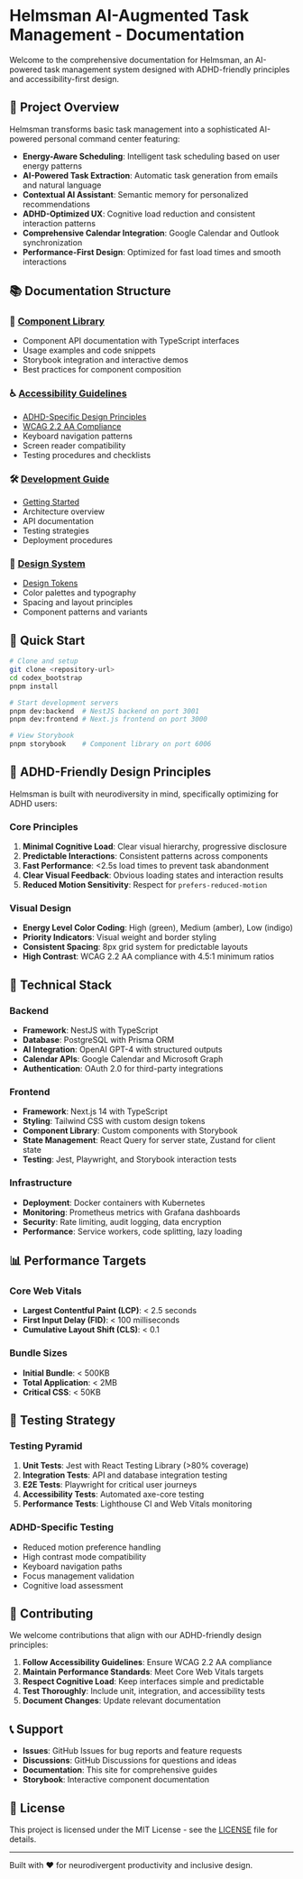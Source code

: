 # Helmsman AI-Augmented Task Management - Documentation

Welcome to the comprehensive documentation for Helmsman, an AI-powered task management system designed with ADHD-friendly principles and accessibility-first design.

## 🎯 Project Overview

Helmsman transforms basic task management into a sophisticated AI-powered personal command center featuring:

- **Energy-Aware Scheduling**: Intelligent task scheduling based on user energy patterns
- **AI-Powered Task Extraction**: Automatic task generation from emails and natural language
- **Contextual AI Assistant**: Semantic memory for personalized recommendations
- **ADHD-Optimized UX**: Cognitive load reduction and consistent interaction patterns
- **Comprehensive Calendar Integration**: Google Calendar and Outlook synchronization
- **Performance-First Design**: Optimized for fast load times and smooth interactions

## 📚 Documentation Structure

### 🧩 [Component Library](./components/README.md)
- Component API documentation with TypeScript interfaces
- Usage examples and code snippets
- Storybook integration and interactive demos
- Best practices for component composition

### ♿ [Accessibility Guidelines](./accessibility/)
- [ADHD-Specific Design Principles](./accessibility/ADHD-guidelines.md)
- [WCAG 2.2 AA Compliance](./accessibility/wcag-compliance.md)
- Keyboard navigation patterns
- Screen reader compatibility
- Testing procedures and checklists

### 🛠️ [Development Guide](./development/)
- [Getting Started](./development/getting-started.md)
- Architecture overview
- API documentation
- Testing strategies
- Deployment procedures

### 🎨 [Design System](./design-system/)
- [Design Tokens](./design-system/tokens.md)
- Color palettes and typography
- Spacing and layout principles
- Component patterns and variants

## 🚀 Quick Start

```bash
# Clone and setup
git clone <repository-url>
cd codex_bootstrap
pnpm install

# Start development servers
pnpm dev:backend  # NestJS backend on port 3001
pnpm dev:frontend # Next.js frontend on port 3000

# View Storybook
pnpm storybook    # Component library on port 6006
```

## 🧠 ADHD-Friendly Design Principles

Helmsman is built with neurodiversity in mind, specifically optimizing for ADHD users:

### Core Principles
1. **Minimal Cognitive Load**: Clear visual hierarchy, progressive disclosure
2. **Predictable Interactions**: Consistent patterns across components
3. **Fast Performance**: <2.5s load times to prevent task abandonment
4. **Clear Visual Feedback**: Obvious loading states and interaction results
5. **Reduced Motion Sensitivity**: Respect for `prefers-reduced-motion`

### Visual Design
- **Energy Level Color Coding**: High (green), Medium (amber), Low (indigo)
- **Priority Indicators**: Visual weight and border styling
- **Consistent Spacing**: 8px grid system for predictable layouts
- **High Contrast**: WCAG 2.2 AA compliance with 4.5:1 minimum ratios

## 🔧 Technical Stack

### Backend
- **Framework**: NestJS with TypeScript
- **Database**: PostgreSQL with Prisma ORM
- **AI Integration**: OpenAI GPT-4 with structured outputs
- **Calendar APIs**: Google Calendar and Microsoft Graph
- **Authentication**: OAuth 2.0 for third-party integrations

### Frontend
- **Framework**: Next.js 14 with TypeScript
- **Styling**: Tailwind CSS with custom design tokens
- **Component Library**: Custom components with Storybook
- **State Management**: React Query for server state, Zustand for client state
- **Testing**: Jest, Playwright, and Storybook interaction tests

### Infrastructure
- **Deployment**: Docker containers with Kubernetes
- **Monitoring**: Prometheus metrics with Grafana dashboards
- **Security**: Rate limiting, audit logging, data encryption
- **Performance**: Service workers, code splitting, lazy loading

## 📊 Performance Targets

### Core Web Vitals
- **Largest Contentful Paint (LCP)**: < 2.5 seconds
- **First Input Delay (FID)**: < 100 milliseconds
- **Cumulative Layout Shift (CLS)**: < 0.1

### Bundle Sizes
- **Initial Bundle**: < 500KB
- **Total Application**: < 2MB
- **Critical CSS**: < 50KB

## 🧪 Testing Strategy

### Testing Pyramid
1. **Unit Tests**: Jest with React Testing Library (>80% coverage)
2. **Integration Tests**: API and database integration testing
3. **E2E Tests**: Playwright for critical user journeys
4. **Accessibility Tests**: Automated axe-core testing
5. **Performance Tests**: Lighthouse CI and Web Vitals monitoring

### ADHD-Specific Testing
- Reduced motion preference handling
- High contrast mode compatibility
- Keyboard navigation paths
- Focus management validation
- Cognitive load assessment

## 🌟 Contributing

We welcome contributions that align with our ADHD-friendly design principles:

1. **Follow Accessibility Guidelines**: Ensure WCAG 2.2 AA compliance
2. **Maintain Performance Standards**: Meet Core Web Vitals targets
3. **Respect Cognitive Load**: Keep interfaces simple and predictable
4. **Test Thoroughly**: Include unit, integration, and accessibility tests
5. **Document Changes**: Update relevant documentation

## 📞 Support

- **Issues**: GitHub Issues for bug reports and feature requests
- **Discussions**: GitHub Discussions for questions and ideas
- **Documentation**: This site for comprehensive guides
- **Storybook**: Interactive component documentation

## 📄 License

This project is licensed under the MIT License - see the [LICENSE](../LICENSE) file for details.

---

Built with ❤️ for neurodivergent productivity and inclusive design.
